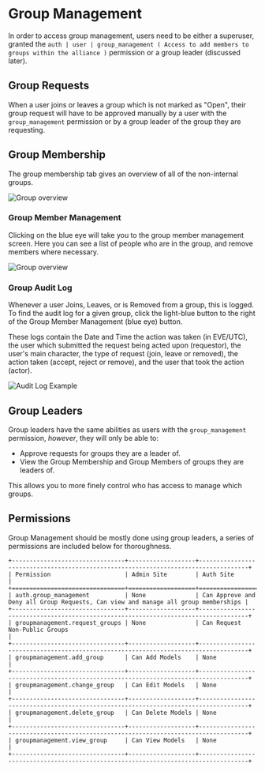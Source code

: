 # Group Management

In order to access group management, users need to be either a superuser, granted the `auth | user | group_management ( Access to add members to groups within the alliance )` permission or a group leader (discussed later).

## Group Requests

When a user joins or leaves a group which is not marked as "Open", their group request will have to be approved manually by a user with the `group_management` permission or by a group leader of the group they are requesting.

## Group Membership

The group membership tab gives an overview of all of the non-internal groups.

![Group overview](/_static/images/features/core/groupmanagement/group-membership.png)

### Group Member Management

Clicking on the blue eye will take you to the group member management screen. Here you can see a list of people who are in the group, and remove members where necessary.

![Group overview](/_static/images/features/core/groupmanagement/group-member-management.png)

### Group Audit Log

Whenever a user Joins, Leaves, or is Removed from a group, this is logged. To find the audit log for a given group, click the light-blue button to the right of the Group Member Management (blue eye) button.

These logs contain the Date and Time the action was taken (in EVE/UTC), the user which submitted the request being acted upon (requestor), the user's main character, the type of request (join, leave or removed), the action taken (accept, reject or remove), and the user that took the action (actor).

![Audit Log Example](/_static/images/features/core/groupmanagement/group_audit_log.png)

## Group Leaders

Group leaders have the same abilities as users with the `group_management` permission, _however_, they will only be able to:

- Approve requests for groups they are a leader of.
- View the Group Membership and Group Members of groups they are leaders of.

This allows you to more finely control who has access to manage which groups.

## Permissions

Group Management should be mostly done using group leaders, a series of permissions are included below for thoroughness.

```eval_rst
+--------------------------------+-------------------+------------------------------------------------------------------------------------+
| Permission                     | Admin Site        | Auth Site                                                                          |
+================================+===================+====================================================================================+
| auth.group_management          | None              | Can Approve and Deny all Group Requests, Can view and manage all group memberships |
+--------------------------------+-------------------+------------------------------------------------------------------------------------+
| groupmanagement.request_groups | None              | Can Request Non-Public Groups                                                      |
+--------------------------------+-------------------+------------------------------------------------------------------------------------+
| groupmanagement.add_group      | Can Add Models    | None                                                                               |
+--------------------------------+-------------------+------------------------------------------------------------------------------------+
| groupmanagement.change_group   | Can Edit Models   | None                                                                               |
+--------------------------------+-------------------+------------------------------------------------------------------------------------+
| groupmanagement.delete_group   | Can Delete Models | None                                                                               |
+--------------------------------+-------------------+------------------------------------------------------------------------------------+
| groupmanagement.view_group     | Can View Models   | None                                                                               |
+--------------------------------+-------------------+------------------------------------------------------------------------------------+
```
